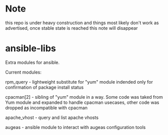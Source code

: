 Note
====

this repo is under heavy construction and things most likely don't work as advertised, once stable state is reached this note will disappear


ansible-libs
============

Extra modules for ansible.

Current modules:

rpm_query - lightweight substitute for "yum" module indended only for confirmation of package install status

cpacman[2] - sibling of "yum" module in a way. Some code was taked from Yum module and expanded to handle cpacman usecases, other code was dropped as incompatible with cpacman

apache_vhost - query and list apache vhosts

augeas - ansible module to interact with augeas configuration tools

